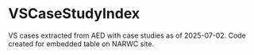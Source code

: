 # VSCaseStudyIndex
VS cases extracted from AED with case studies as of 2025-07-02.
Code created for embedded table on NARWC site. 
